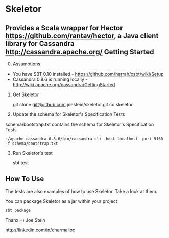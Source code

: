 Skeletor
========

Provides a Scala wrapper for Hector https://github.com/rantav/hector, a Java client library for Cassandra http://cassandra.apache.org/
Getting Started
---------------

0) Assumptions

* You have SBT 0.10 installed - https://github.com/harrah/xsbt/wiki/Setup
* Cassandra 0.8.6 is running locally - http://wiki.apache.org/cassandra/GettingStarted

1) Get Skeletor

	git clone git@github.com:joestein/skeletor.git
	cd skeletor

2) Update the schema for Skeletor's Specification Tests

schema/bootstrap.txt contains the schema for Skeletor's Specification Tests

	~/apache-cassandra-0.8.6/bin/cassandra-cli -host localhost -port 9160 -f schema/bootstrap.txt

3) Run Skeletor's test
	
	sbt test

How To Use
----------

The tests are also examples of how to use Skeletor.  Take a look at them.

You can package Skeletor as a jar within your project

	sbt package

Thanx =) Joe Stein

http://linkedin.com/in/charmalloc

